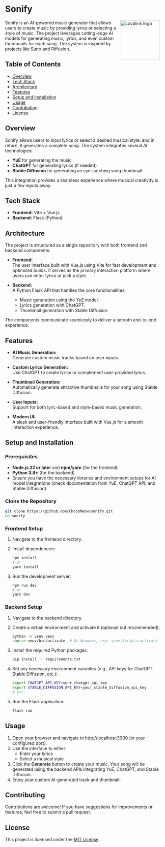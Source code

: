 # Sonify

<img align="right" src="https://github.com/user-attachments/assets/db05b4a7-a182-47f2-9a16-b762a1cc77bd" width=130 alt="Lavalink logo">

Sonify is an AI-powered music generator that allows users to create music by providing lyrics or selecting a style of music. The project leverages cutting-edge AI models for generating music, lyrics, and even custom thumbnails for each song. The system is inspired by projects like Suno and Riffusion.

## Table of Contents

- [Overview](#overview)
- [Tech Stack](#tech-stack)
- [Architecture](#architecture)
- [Features](#features)
- [Setup and Installation](#setup-and-installation)
- [Usage](#usage)
- [Contributing](#contributing)
- [License](#license)

## Overview

Sonify allows users to input lyrics or select a desired musical style, and in return, it generates a complete song. The system integrates several AI technologies:

- **YuE** for generating the music
- **ChatGPT** for generating lyrics (if needed)
- **Stable Diffusion** for generating an eye-catching song thumbnail

This integration provides a seamless experience where musical creativity is just a few inputs away.

## Tech Stack

- **Frontend:** Vite + Vue.js  
- **Backend:** Flask (Python)

## Architecture

The project is structured as a single repository with both frontend and backend components:

- **Frontend:**  
  The user interface built with Vue.js using Vite for fast development and optimized builds. It serves as the primary interaction platform where users can enter lyrics or pick a style.

- **Backend:**  
  A Python Flask API that handles the core functionalities:
  - Music generation using the YuE model.
  - Lyrics generation with ChatGPT.
  - Thumbnail generation with Stable Diffusion.

The components communicate seamlessly to deliver a smooth end-to-end experience.

## Features

- **AI Music Generation:**  
  Generate custom music tracks based on user inputs.

- **Custom Lyrics Generation:**  
  Use ChatGPT to create lyrics or complement user-provided lyrics.

- **Thumbnail Generation:**  
  Automatically generate attractive thumbnails for your song using Stable Diffusion.

- **User Inputs:**  
  Support for both lyric-based and style-based music generation.

- **Modern UI:**  
  A sleek and user-friendly interface built with Vue.js for a smooth interaction experience.

## Setup and Installation

### Prerequisites

- **Node.js 22 or later** and **npm/yarn** (for the frontend)
- **Python 3.8+** (for the backend)
- Ensure you have the necessary libraries and environment setups for AI model integrations (check documentation from YuE, ChatGPT API, and Stable Diffusion).

### Clone the Repository

```bash
git clone https://github.com/ChocoMeow/sonify.git
cd sonify
```

### Frontend Setup

1. Navigate to the frontend directory.
2. Install dependencies:

   ```bash
   npm install
   # or
   yarn install
   ```

3. Run the development server:

   ```bash
   npm run dev
   # or
   yarn dev
   ```

### Backend Setup

1. Navigate to the backend directory.
2. Create a virtual environment and activate it (optional but recommended):

   ```bash
   python -m venv venv
   source venv/bin/activate  # On Windows, use: venv\Scripts\activate
   ```

3. Install the required Python packages:

   ```bash
   pip install -r requirements.txt
   ```

4. Set any necessary environment variables (e.g., API keys for ChatGPT, Stable Diffusion, etc.):

   ```bash
   export CHATGPT_API_KEY=your_chatgpt_api_key
   export STABLE_DIFFUSION_API_KEY=your_stable_diffusion_api_key
   # etc.
   ```

5. Run the Flask application:

   ```bash
   flask run
   ```

## Usage

1. Open your browser and navigate to [http://localhost:3000](http://localhost:5173) (or your configured port).
2. Use the interface to either:
   - Enter your lyrics
   - Select a musical style
3. Click the **Generate** button to create your music. Your song will be generated using the backend APIs integrating YuE, ChatGPT, and Stable Diffusion.
4. Enjoy your custom AI-generated track and thumbnail!

## Contributing

Contributions are welcome! If you have suggestions for improvements or features, feel free to submit a pull request.

## License

This project is licensed under the [MIT License](LICENSE).

